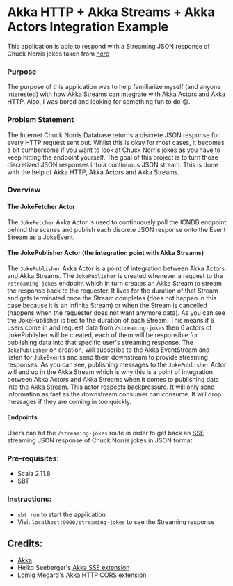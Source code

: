 # Akka HTTP + Akka Streams + Akka Actors Integration Example
This application is able to respond with a Streaming JSON response of 
Chuck Norris jokes taken from [here](http://www.icndb.com/api/)

### Purpose
The purpose of this application was to help familiarize myself (and 
anyone interested) with how Akka Streams can integrate with Akka Actors 
and Akka HTTP. Also, I was bored and looking for something fun
to do :smile:.

### Problem Statement
The Internet Chuck Norris Database returns a discrete JSON response for
every HTTP request sent out. Whilst this is okay for most cases, it 
becomes a bit cumbersome if you want to look at Chuck Norris jokes 
as you have to keep hitting the endpoint yourself. The goal of this 
project is to turn those discretized JSON responses into a continuous
JSON stream. This is done with the help of Akka HTTP, Akka Actors and 
Akka Streams.

### Overview
#### The JokeFetcher Actor
The `JokeFetcher` Akka Actor is used to continuously poll the ICNDB 
endpoint behind the scenes and publish each discrete JSON response onto
the Event Stream as a JokeEvent. 

#### The JokePublisher Actor (the integration point with Akka Streams)
The `JokePublisher` Akka Actor is a point of integration between Akka 
Actors and Akka Streams. The `JokePublisher` is created whenever a 
request to the `/streaming-jokes` endpoint which in turn creates an Akka 
Stream to stream the response back to the requester. It lives for the 
duration of that Stream and gets terminated once the Stream completes 
(does not happen in this case because it is an infinite Stream) or when 
the Stream is cancelled (happens when the requester does not want 
anymore data). As you can see the JokePublisher is tied to the duration 
of each Stream. This means if 6 users come in and request data from 
`/streaming-jokes` then 6 actors of JokePublisher will be created, each
of them will be responsible for publishing data into that specific 
user's streaming response. The `JokePublisher` on creation, will 
subscribe to the Akka EventStream and listen for `JokeEvent`s and send
them downstream to provide streaming responses. As you can see, 
publishing messages to the `JokePublisher` Actor will end up in the 
Akka Stream which is why this is a point of integration between Akka 
Actors and Akka Streams when it comes to publishing data into the Akka 
Stream. This actor respects backpressure. It will only send information 
as fast as the downstream consumer can consume. It will drop messages if 
they are coming in too quickly. 

#### Endpoints
Users can hit the `/streaming-jokes` route in order to get back an [SSE](http://www.html5rocks.com/en/tutorials/eventsource/basics/)
streaming JSON response of Chuck Norris jokes in JSON format.

### Pre-requisites:
- Scala 2.11.8
- [SBT](http://www.scala-sbt.org/)

### Instructions: 
- `sbt run` to start the application
- Visit `localhost:9000/streaming-jokes` to see the Streaming response

## Credits:
- [Akka](http://akka.io)
- Heiko Seeberger's [Akka SSE extension](https://github.com/hseeberger/akka-sse)
- Lomig Megard's [Akka HTTP CORS extension](https://github.com/lomigmegard/akka-http-cors)

